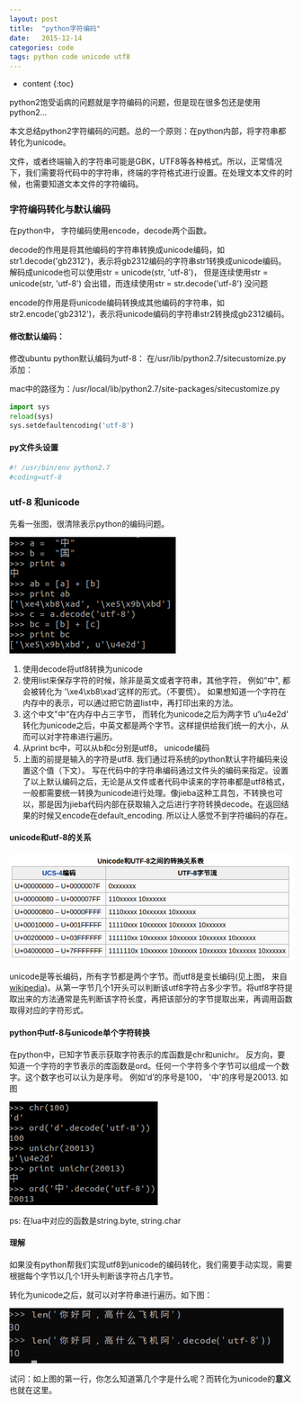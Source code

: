```yaml
---
layout: post
title:  "python字符编码"
date:   2015-12-14
categories: code
tags: python code unicode utf8
---
```

* content
{:toc}

python2饱受诟病的问题就是字符编码的问题，但是现在很多包还是使用python2...




本文总结python2字符编码的问题。总的一个原则：在python内部，将字符串都转化为unicode。

文件，或者终端输入的字符串可能是GBK，UTF8等各种格式。所以，正常情况下，我们需要将代码中的字符串，终端的字符格式进行设置。在处理文本文件的时候，也需要知道文本文件的字符编码。

### 字符编码转化与默认编码
在python中， 字符编码使用encode，decode两个函数。

decode的作用是将其他编码的字符串转换成unicode编码，如str1.decode('gb2312')，表示将gb2312编码的字符串str1转换成unicode编码。解码成unicode也可以使用str = unicode(str, 'utf-8')， 但是连续使用str = unicode(str, 'utf-8') 会出错，而连续使用str = str.decode('utf-8') 没问题

encode的作用是将unicode编码转换成其他编码的字符串，如str2.encode('gb2312')，表示将unicode编码的字符串str2转换成gb2312编码。

#### 修改默认编码：
修改ubuntu python默认编码为utf-8： 在/usr/lib/python2.7/sitecustomize.py添加：

mac中的路径为：/usr/local/lib/python2.7/site-packages/sitecustomize.py

```python
import sys
reload(sys)  
sys.setdefaultencoding('utf-8')
```

#### py文件头设置

```python
#! /usr/bin/env python2.7
#coding=utf-8
```

### utf-8 和unicode
先看一张图，很清除表示python的编码问题。

![image](/assets/python_encode/python_utf_unicode.png )

1. 使用decode将utf8转换为unicode
2. 使用list来保存字符的时候，除非是英文或者字符串，其他字符， 例如“中", 都会被转化为 '\xe4\xb8\xad‘这样的形式。（不要慌）。 如果想知道一个字符在内存中的表示，可以通过把它防盗list中，再打印出来的方法。
3. 这个中文"中“在内存中占三字节， 而转化为unicode之后为两字节 u‘\u4e2d'
转化为unicode之后，中英文都是两个字节。这样提供给我们统一的大小，从而可以对字符串进行遍历。
4. 从print bc中，可以从b和c分别是utf8， unicode编码
5. 上面的前提是输入的字符是utf8. 我们通过将系统的python默认字符编码来设置这个值（下文）。 写在代码中的字符串编码通过文件头的编码来指定。设置了以上默认编码之后，无论是从文件或者代码中读来的字符串都是utf8格式，一般都需要统一转换为unicode进行处理。像jieba这种工具包，不转换也可以，那是因为jieba代码内部在获取输入之后进行字符转换decode。在返回结果的时候又encode在default_encoding. 所以让人感觉不到字符编码的存在。

#### unicode和utf-8的关系

![image](/assets/python_encode/unicode2utf.png )

unicode是等长编码，所有字节都是两个字节。而utf8是变长编码(见上图， 来自[wikipedia](https://zh.wikipedia.org/wiki/UTF-8))。从第一字节几个1开头可以判断该utf8字符占多少字节。将utf8字符提取出来的方法通常是先判断该字符长度，再把该部分的字节提取出来，再调用函数取得对应的字符形式。

#### python中utf-8与unicode单个字符转换
在python中，已知字节表示获取字符表示的库函数是chr和unichr。 反方向，要知道一个字符的字节表示的库函数是ord。任何一个字符多个字节可以组成一个数字。这个数字也可以认为是序号。 例如‘d’的序号是100， '中'的序号是20013. 如图

![image](/assets/python_encode/unicode_utf.png )

ps: 在lua中对应的函数是string.byte, string.char

#### 理解
如果没有python帮我们实现utf8到unicode的编码转化，我们需要手动实现，需要根据每个字节以几个1开头判断该字符占几字节。

转化为unicode之后，就可以对字符串进行遍历。如下图：

![image](/assets/python_encode/str_len.png )

试问：如上图的第一行，你怎么知道第几个字是什么呢？而转化为unicode的**意义**也就在这里。
